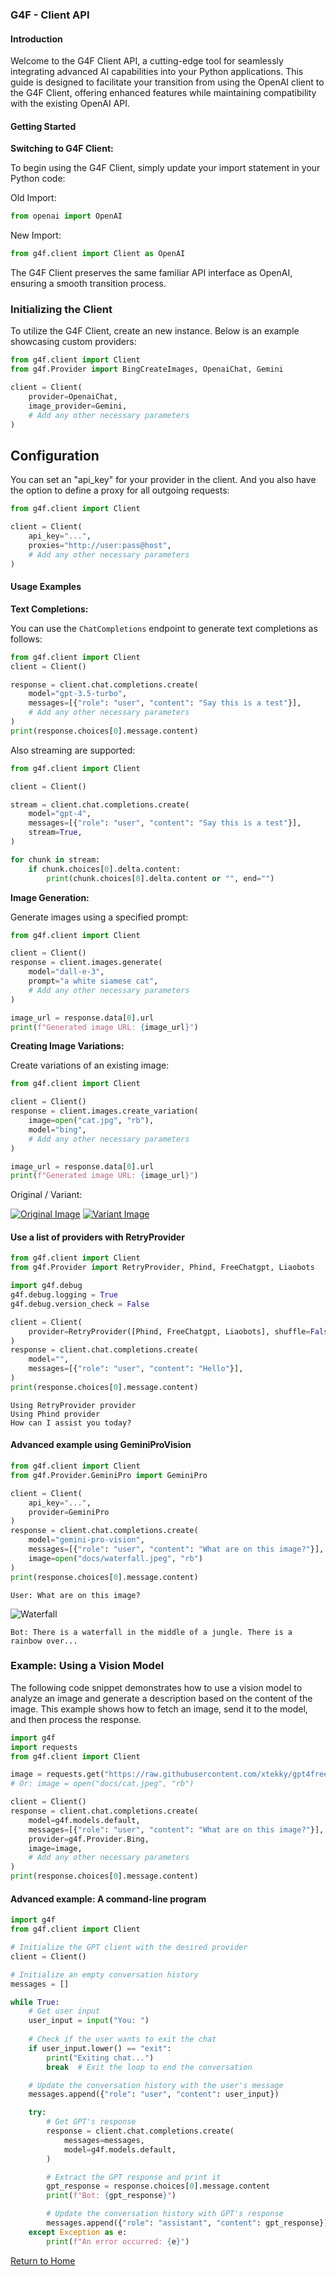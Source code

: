 
### G4F - Client API

#### Introduction

Welcome to the G4F Client API, a cutting-edge tool for seamlessly integrating advanced AI capabilities into your Python applications. This guide is designed to facilitate your transition from using the OpenAI client to the G4F Client, offering enhanced features while maintaining compatibility with the existing OpenAI API.

#### Getting Started

**Switching to G4F Client:**

To begin using the G4F Client, simply update your import statement in your Python code:

Old Import:
```python
from openai import OpenAI
```

New Import:
```python
from g4f.client import Client as OpenAI
```

The G4F Client preserves the same familiar API interface as OpenAI, ensuring a smooth transition process.

### Initializing the Client

To utilize the G4F Client, create an new instance. Below is an example showcasing custom providers:

```python
from g4f.client import Client
from g4f.Provider import BingCreateImages, OpenaiChat, Gemini

client = Client(
    provider=OpenaiChat,
    image_provider=Gemini,
    # Add any other necessary parameters
)
```

## Configuration

You can set an "api_key" for your provider in the client.
And you also have the option to define a proxy for all outgoing requests:

```python
from g4f.client import Client

client = Client(
    api_key="...",
    proxies="http://user:pass@host",
    # Add any other necessary parameters
)
```

#### Usage Examples

**Text Completions:**

You can use the `ChatCompletions` endpoint to generate text completions as follows:

```python
from g4f.client import Client
client = Client()

response = client.chat.completions.create(
    model="gpt-3.5-turbo",
    messages=[{"role": "user", "content": "Say this is a test"}],
    # Add any other necessary parameters
)
print(response.choices[0].message.content)
```

Also streaming are supported:

```python
from g4f.client import Client

client = Client()

stream = client.chat.completions.create(
    model="gpt-4",
    messages=[{"role": "user", "content": "Say this is a test"}],
    stream=True,
)

for chunk in stream:
    if chunk.choices[0].delta.content:
        print(chunk.choices[0].delta.content or "", end="")
```

**Image Generation:**

Generate images using a specified prompt:

```python
from g4f.client import Client

client = Client()
response = client.images.generate(
    model="dall-e-3",
    prompt="a white siamese cat",
    # Add any other necessary parameters
)

image_url = response.data[0].url
print(f"Generated image URL: {image_url}")
```

**Creating Image Variations:**

Create variations of an existing image:

```python
from g4f.client import Client

client = Client()
response = client.images.create_variation(
    image=open("cat.jpg", "rb"),
    model="bing",
    # Add any other necessary parameters
)

image_url = response.data[0].url
print(f"Generated image URL: {image_url}")
```
Original / Variant:

[![Original Image](/docs/cat.jpeg)](/docs/client.md) [![Variant Image](/docs/cat.webp)](/docs/client.md)

#### Use a list of providers with RetryProvider

```python
from g4f.client import Client
from g4f.Provider import RetryProvider, Phind, FreeChatgpt, Liaobots

import g4f.debug
g4f.debug.logging = True
g4f.debug.version_check = False

client = Client(
    provider=RetryProvider([Phind, FreeChatgpt, Liaobots], shuffle=False)
)
response = client.chat.completions.create(
    model="",
    messages=[{"role": "user", "content": "Hello"}],
)
print(response.choices[0].message.content)
```

```
Using RetryProvider provider
Using Phind provider
How can I assist you today?
```

#### Advanced example using GeminiProVision

```python
from g4f.client import Client
from g4f.Provider.GeminiPro import GeminiPro

client = Client(
    api_key="...",
    provider=GeminiPro
)
response = client.chat.completions.create(
    model="gemini-pro-vision",
    messages=[{"role": "user", "content": "What are on this image?"}],
    image=open("docs/waterfall.jpeg", "rb")
)
print(response.choices[0].message.content)
```
```
User: What are on this image?
```
![Waterfall](/docs/waterfall.jpeg)

```
Bot: There is a waterfall in the middle of a jungle. There is a rainbow over...
```

### Example: Using a Vision Model

The following code snippet demonstrates how to use a vision model to analyze an image and generate a description based on the content of the image. This example shows how to fetch an image, send it to the model, and then process the response.

```python
import g4f
import requests
from g4f.client import Client

image = requests.get("https://raw.githubusercontent.com/xtekky/gpt4free/refs/heads/main/docs/cat.jpeg", stream=True).raw
# Or: image = open("docs/cat.jpeg", "rb")

client = Client()
response = client.chat.completions.create(
    model=g4f.models.default,
    messages=[{"role": "user", "content": "What are on this image?"}],
    provider=g4f.Provider.Bing,
    image=image,
    # Add any other necessary parameters
)
print(response.choices[0].message.content)
```

#### Advanced example: A command-line program
```python
import g4f
from g4f.client import Client

# Initialize the GPT client with the desired provider
client = Client()

# Initialize an empty conversation history
messages = []

while True:
    # Get user input
    user_input = input("You: ")
    
    # Check if the user wants to exit the chat
    if user_input.lower() == "exit":
        print("Exiting chat...")
        break  # Exit the loop to end the conversation

    # Update the conversation history with the user's message
    messages.append({"role": "user", "content": user_input})

    try:
        # Get GPT's response
        response = client.chat.completions.create(
            messages=messages,
            model=g4f.models.default,
        )

        # Extract the GPT response and print it
        gpt_response = response.choices[0].message.content
        print(f"Bot: {gpt_response}")

        # Update the conversation history with GPT's response
        messages.append({"role": "assistant", "content": gpt_response})
    except Exception as e:
        print(f"An error occurred: {e}")
```

[Return to Home](/)
